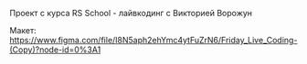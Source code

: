 Проект с курса RS School - лайвкодинг с Викторией Ворожун

Макет: https://www.figma.com/file/I8N5aph2ehYmc4ytFuZrN6/Friday_Live_Coding-(Copy)?node-id=0%3A1
